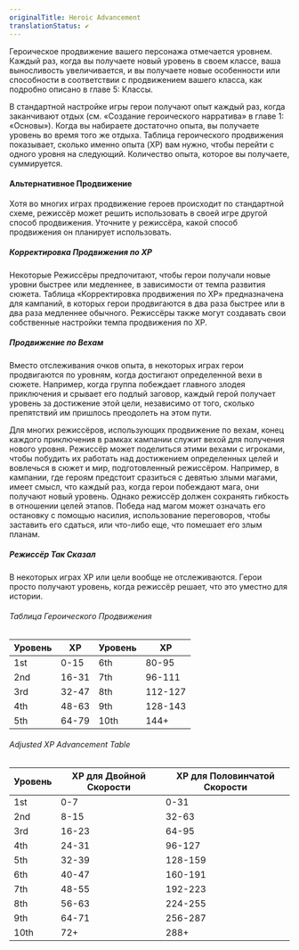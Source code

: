 ```yaml
---
originalTitle: Heroic Advancement
translationStatus: ✔️
---
```

Героическое продвижение вашего персонажа отмечается уровнем. Каждый раз, когда вы получаете новый уровень в своем классе, ваша выносливость увеличивается, и вы получаете новые особенности или способности в соответствии с продвижением вашего класса, как подробно описано в главе 5: Классы.

В стандартной настройке игры герои получают опыт каждый раз, когда заканчивают отдых (см. «Создание героического нарратива» в главе 1: «Основы»). Когда вы набираете достаточно опыта, вы получаете уровень во время того же отдыха. Таблица героического продвижения показывает, сколько именно опыта (XP) вам нужно, чтобы перейти с одного уровня на следующий. Количество опыта, которое вы получаете, суммируется.

#### Альтернативное Продвижение

Хотя во многих играх продвижение героев происходит по стандартной схеме, режиссёр может решить использовать в своей игре другой способ продвижения. Уточните у режиссёра, какой способ продвижения он планирует использовать.

##### Корректировка Продвижения по XP

Некоторые Режиссёры предпочитают, чтобы герои получали новые уровни быстрее или медленнее, в зависимости от темпа развития сюжета. Таблица «Корректировка продвижения по XP» предназначена для кампаний, в которых герои продвигаются в два раза быстрее или в два раза медленнее обычного. Режиссёры также могут создавать свои собственные настройки темпа продвижения по XP.

##### Продвижение по Вехам

Вместо отслеживания очков опыта, в некоторых играх герои продвигаются по уровням, когда достигают определенной вехи в сюжете. Например, когда группа побеждает главного злодея приключения и срывает его подлый заговор, каждый герой получает уровень за достижение этой цели, независимо от того, сколько препятствий им пришлось преодолеть на этом пути.

Для многих режиссёров, использующих продвижение по вехам, конец каждого приключения в рамках кампании служит вехой для получения нового уровня. Режиссёр может поделиться этими вехами с игроками, чтобы побудить их работать над достижением определенных целей и вовлечься в сюжет и мир, подготовленный режиссёром. Например, в кампании, где героям предстоит сразиться с девятью злыми магами, имеет смысл, что каждый раз, когда герои побеждают мага, они получают новый уровень. Однако режиссёр должен сохранять гибкость в отношении целей этапов. Победа над магом может означать его остановку с помощью насилия, использование переговоров, чтобы заставить его сдаться, или что-либо еще, что помешает его злым планам.

##### Режиссёр Так Сказал

В некоторых играх XP или цели вообще не отслеживаются. Герои просто получают уровень, когда режиссёр решает, что это уместно для истории.

###### Таблица Героического Продвижения

| Уровень | XP    | Уровень | XP      |
| ------- | ----- | ------- | ------- |
| 1st     | 0-15  | 6th     | 80-95   |
| 2nd     | 16-31 | 7th     | 96-111  |
| 3rd     | 32-47 | 8th     | 112-127 |
| 4th     | 48-63 | 9th     | 128-143 |
| 5th     | 64-79 | 10th    | 144+    |

###### Adjusted XP Advancement Table

| Уровень | XP для Двойной Скорости | XP для Половинчатой Скорости |
| ------- | ----------------------- | ---------------------------- |
| 1st     | 0-7                     | 0-31                         |
| 2nd     | 8-15                    | 32-63                        |
| 3rd     | 16-23                   | 64-95                        |
| 4th     | 24-31                   | 96-127                       |
| 5th     | 32-39                   | 128-159                      |
| 6th     | 40-47                   | 160-191                      |
| 7th     | 48-55                   | 192-223                      |
| 8th     | 56-63                   | 224-255                      |
| 9th     | 64-71                   | 256-287                      |
| 10th    | 72+                     | 288+                         |
